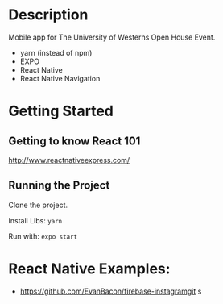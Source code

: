 # Description
Mobile app for The University of Westerns Open House Event. 

- yarn (instead of npm)
- EXPO
- React Native
- React Native Navigation



# Getting Started 

## Getting to know React 101

http://www.reactnativeexpress.com/

## Running the Project

Clone the project.

Install Libs:
`yarn`

Run with:
`expo start`

# React Native Examples:
- https://github.com/EvanBacon/firebase-instagramgit s